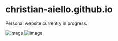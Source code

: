 # christian-aiello.github.io

Personal website currently in progress.

![image](https://user-images.githubusercontent.com/93229991/211687542-caed57ab-931d-4e63-8c0b-3ddf498ffc19.png)
![image](https://user-images.githubusercontent.com/93229991/211687643-55f8b8c2-ada9-4f99-be0f-50b192b1b106.png)
